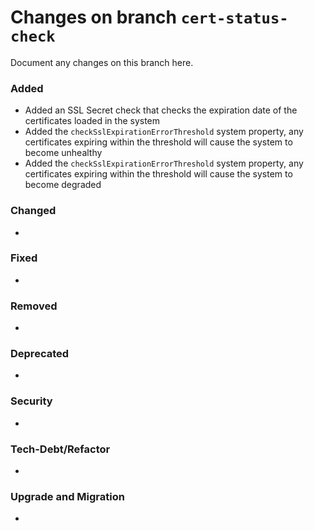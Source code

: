 # Changes on branch `cert-status-check`
Document any changes on this branch here.
### Added
- Added an SSL Secret check that checks the expiration date of the certificates loaded in the system
- Added the `checkSslExpirationErrorThreshold` system property, any certificates expiring within the threshold will cause the system to become unhealthy
- Added the `checkSslExpirationErrorThreshold` system property, any certificates expiring within the threshold will cause the system to become degraded

### Changed
- 

### Fixed
- 

### Removed
- 

### Deprecated
- 

### Security
- 

### Tech-Debt/Refactor
- 

### Upgrade and Migration
- 
